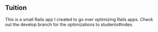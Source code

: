 Tuition
-------

This is a small Rails app I created to go over optimizing Rails apps. Check out the develop branch for the optimizations to students#index.